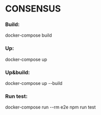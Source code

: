 # CONSENSUS


### Build:

docker-compose build


### Up:

docker-compose up


### Up&build:

docker-compose up --build


### Run test:

docker-compose run --rm e2e npm run test

